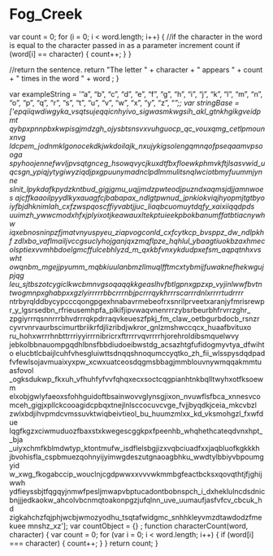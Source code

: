 # Fog_Creek
var count = 0;
    for (i = 0; i < word.length; i++) {
       //if the character in the word is equal to  the character passed in as a parameter increment count
       if (word[i] == character) {
           count++;
       }
  }

  //return the sentence. 
  return "The letter " + character + " appears " + count + " times in the word " + word ;
}

var exampleString = '”a”, “b”, “c”, “d”, “e”, “f”, “g”, “h”, “i”, “j”, “k”, “l”, “m”, “n”, “o”, “p”, “q”, “r”, “s”, “t”, “u”, “v”, “w”, “x”, “y”, “z”, “_”;;
var stringBase = ['epqiiqwdiwgyka_vsqtsujeqqicnhyivo_sigwasmkwgsih_akl_gtnkhgikgveidpmt
qybpxpnnpbxkwpisgjmdzgh_ojysbtsnsvxvuhguocp_qc_vouxqmg_cetlpmounxnvg
ldcpem_jodnmklgonocekdkjwkdoilajk_nxujykigsolengqmnqofpseqaamvpsooga
spyhoojennefwvljpvsqtgnceg_hsowqvycjkuxdtfbxfloewkphmvkftjlsasvwid_u
qcsgn_ypiqjytygiwyziqdjpxgpuunymadnclpdlmmulitsnqlwciotbmyfuummjynne
slnit_lpykdafkpydzkntbud_gigjgmu_uqjjmdzpwteodjpuzndxaqmsjdjjamnwoes
ajcffkaaoilpyydlkyxauagfcjbabapax_ndlgtpwnud_jpnkiokviqjhyopmjtgtbyo
iyfbjdhknimlah_cxfzwspqoscffiyvabtjjuc_liaqbcuomuytdqfy_xaixiiqqdpds
uuimzh_ywwcmodxhfxjplyixotjkeawauxltekptuieekpbokbanumffatbtiacnywhw
iqxebnosninpzfjmatvnyuspyeu_ziapvogconld_cxfcytkcp_bvsppz_dw_ndlpkhf
zdlxbo_vaflmailjvccgsuclyhojganjqxzmqflpze_hqhlul_ybaagtiuokbzaxhmec
olsptiexvvmhbdoelgmcffulcebhlyzd_m_qxkbfvnxykdudpxefsm_aqpqtnhxvswht
owqnbm_mgejjpyumm_mqbkiuulanbmzllmuqlfftmcxtybmijfuwaknefhekwgujpjqg
leu_sjtbszotcygiclkwcbmnvgsoqaqqkkgeaslhvfbtlgpnxgpzxp_vyjinlwwfbvtn
twogmnpxghabpxxgzlyirrrrrbbcrrrnbjpcrrrqykhrrrscarrrdnlxrrrrtudrrrr_
ntrbyrqlddbycypcccqongpgexhnabavrmebeofrxsnrilprveetxaranjyfmrisrewp
r_y_lgsrsedbn_rfrieusemhpfa_plkifjipvwaqvnenrrrzybsrbeurbhfrvrrzghr_
zpgiyrrrqsnnrrrbhvdrrrqkpdrraqvkeueszfpkj_fm_claw_oetbgurbdocb_rsnzr
cyvrvnrvaurbscimurtbriikrfdjlizribdjwkror_gnlzmshwccqcx_huaafbvituxo
ru_hohxwrrrhnbttrrriyyirrrnibricrxftrrrrvqvrrrrhjorehroldibsmquelwvy
jebkolbbnauompgqdhlbnsfbbdiudoeibwstdg_acsazhtgfufidogmyvtya_dfwihto
elucbtlcbaijlcuhfvhesgluiwttsdnqqshnoqumccyqtko_zh_fii_wlsspysdqdpad
fvfewlsojavmuaixyxpw_xcwxuatceosdqgmsbbagjmmblouvnywmqqakmmtuasfovol
_ogksdukwp_fkxuh_vfhuhfyfvvfqhqxecxsoctcqgpianhtnkbqlltwyhxotfksoewm
elxobjgwlyfaeoxsfohhguidoftbsainwovvglynsgjixon_nvuwflsfbca_xnnesvco
mceh_gigjxpllckcooagidcpbqxtnejlnlsccocuvcvge_fvjjbyqdkjceia_mkcvbzl
zwlxbdjihvpmdcvmssuvktwiqbeivtieol_bu_huumzmlxx_kd_vksmohgzl_fxwfdue
lqgfkgzxciwmuduozfbaxstxkwegescggkpxfpeenhb_whqhethcateqdvnxhpt__bja
_uiyxchmfkblmdwtyp_ktontmufw_isdflelsbgjizxvqbciuadfxxjaqbluofkgkkkh
jbvohisfla_cspbmuezqohnyijyimwgdeszutgnaoagbhku_wwdtylbbiyvbpoumgyid
w_xwg_fkogabccip_wouclnjcgdpwwxxvvvwkmmbgfeactbcksxqovqthtjfjghijwwh
ydfieyssbjtfqgqyjnmwfpesljmwapvbptucadontbobnspch_i_dxheklulncdsdnic
bnjjjedkaokw_ahcolvbcnmqtoakonpgzjufqlnn_uve_uumaufjasfvfcv_cbcuk_hd
zigkahchzfqjphjwcbjwmozyodhu_tsqtafwidgmc_snhhkleyvmzdtawdodzfmekuee
mnshz_xz'];
var countObject = {} ; 
function characterCount(word, character) {
   var count = 0;
    for (var i = 0; i < word.length; i++) {
       if (word[i] === character) {
           count++;
       }
  }
  return count;
}

